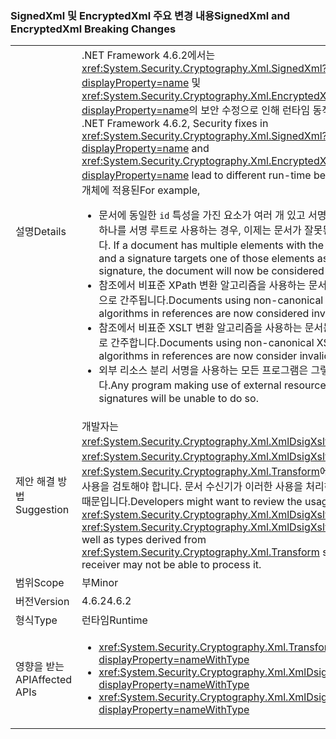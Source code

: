 ### <a name="signedxml-and-encryptedxml-breaking-changes"></a><span data-ttu-id="e56c1-101">SignedXml 및 EncryptedXml 주요 변경 내용</span><span class="sxs-lookup"><span data-stu-id="e56c1-101">SignedXml and EncryptedXml Breaking Changes</span></span>

|   |   |
|---|---|
|<span data-ttu-id="e56c1-102">설명</span><span class="sxs-lookup"><span data-stu-id="e56c1-102">Details</span></span>|<span data-ttu-id="e56c1-103">.NET Framework 4.6.2에서는 <xref:System.Security.Cryptography.Xml.SignedXml?displayProperty=name> 및 <xref:System.Security.Cryptography.Xml.EncryptedXml?displayProperty=name>의 보안 수정으로 인해 런타임 동작이 달라집니다.</span><span class="sxs-lookup"><span data-stu-id="e56c1-103">In .NET Framework 4.6.2, Security fixes in <xref:System.Security.Cryptography.Xml.SignedXml?displayProperty=name> and <xref:System.Security.Cryptography.Xml.EncryptedXml?displayProperty=name> lead to different run-time behaviors.</span></span> <span data-ttu-id="e56c1-104">예를 들어 개체에 적용된</span><span class="sxs-lookup"><span data-stu-id="e56c1-104">For example,</span></span><ul><li><span data-ttu-id="e56c1-105">문서에 동일한 <code>id</code> 특성을 가진 요소가 여러 개 있고 서명에서 해당 요소 중 하나를 서명 루트로 사용하는 경우, 이제는 문서가 잘못된 것으로 간주됩니다. </span><span class="sxs-lookup"><span data-stu-id="e56c1-105">If a document has multiple elements with the same <code>id</code> attribute and a signature targets one of those elements as the root of the signature, the document will now be considered invalid.</span></span></li><li><span data-ttu-id="e56c1-106">참조에서 비표준 XPath 변환 알고리즘을 사용하는 문서는 현재 잘못된 것으로 간주됩니다.</span><span class="sxs-lookup"><span data-stu-id="e56c1-106">Documents using non-canonical XPath transform algorithms in references are now considered invalid.</span></span></li><li><span data-ttu-id="e56c1-107">참조에서 비표준 XSLT 변환 알고리즘을 사용하는 문서는 현재 잘못된 것으로 간주합니다.</span><span class="sxs-lookup"><span data-stu-id="e56c1-107">Documents using non-canonical XSLT transform algorithms in references are now consider invalid.</span></span></li><li><span data-ttu-id="e56c1-108">외부 리소스 분리 서명을 사용하는 모든 프로그램은 그렇게 할 수 없습니다.</span><span class="sxs-lookup"><span data-stu-id="e56c1-108">Any program making use of external resource detached signatures will be unable to do so.</span></span></li></ul>|
|<span data-ttu-id="e56c1-109">제안 해결 방법</span><span class="sxs-lookup"><span data-stu-id="e56c1-109">Suggestion</span></span>|<span data-ttu-id="e56c1-110">개발자는 <xref:System.Security.Cryptography.Xml.XmlDsigXsltTransform> 및 <xref:System.Security.Cryptography.Xml.XmlDsigXsltTransform>과 <xref:System.Security.Cryptography.Xml.Transform>에서 파생된 형식의 사용을 검토해야 합니다. 문서 수신기가 이러한 사용을 처리하지 못할 수도 있기 때문입니다.</span><span class="sxs-lookup"><span data-stu-id="e56c1-110">Developers might want to review the usage of <xref:System.Security.Cryptography.Xml.XmlDsigXsltTransform> and <xref:System.Security.Cryptography.Xml.XmlDsigXsltTransform>, as well as types derived from <xref:System.Security.Cryptography.Xml.Transform> since a document receiver may not be able to process it.</span></span>|
|<span data-ttu-id="e56c1-111">범위</span><span class="sxs-lookup"><span data-stu-id="e56c1-111">Scope</span></span>|<span data-ttu-id="e56c1-112">부</span><span class="sxs-lookup"><span data-stu-id="e56c1-112">Minor</span></span>|
|<span data-ttu-id="e56c1-113">버전</span><span class="sxs-lookup"><span data-stu-id="e56c1-113">Version</span></span>|<span data-ttu-id="e56c1-114">4.6.2</span><span class="sxs-lookup"><span data-stu-id="e56c1-114">4.6.2</span></span>|
|<span data-ttu-id="e56c1-115">형식</span><span class="sxs-lookup"><span data-stu-id="e56c1-115">Type</span></span>|<span data-ttu-id="e56c1-116">런타임</span><span class="sxs-lookup"><span data-stu-id="e56c1-116">Runtime</span></span>|
|<span data-ttu-id="e56c1-117">영향을 받는 API</span><span class="sxs-lookup"><span data-stu-id="e56c1-117">Affected APIs</span></span>|<ul><li><xref:System.Security.Cryptography.Xml.Transform?displayProperty=nameWithType></li><li><xref:System.Security.Cryptography.Xml.XmlDsigXPathTransform?displayProperty=nameWithType></li><li><xref:System.Security.Cryptography.Xml.XmlDsigXsltTransform?displayProperty=nameWithType></li></ul>|

